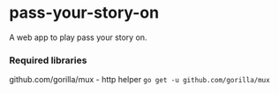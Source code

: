 # pass-your-story-on
A web app to play pass your story on.

### Required libraries
github.com/gorilla/mux - http helper
```go get -u github.com/gorilla/mux```